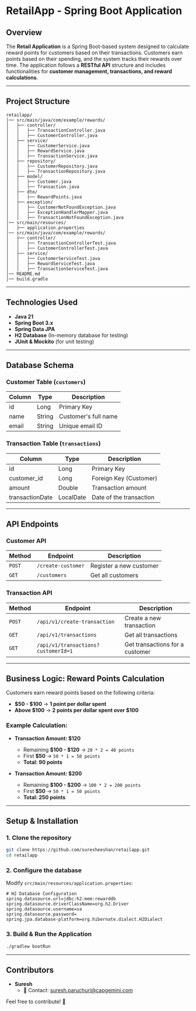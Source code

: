 # RetailApp - Spring Boot Application

##  Overview
The **Retail Application** is a Spring Boot-based system designed to calculate reward points for customers based on their transactions. Customers earn points based on their spending, and the system tracks their rewards over time. The application follows a **RESTful API** structure and includes functionalities for **customer management, transactions, and reward calculations**.

---

##  Project Structure
```
retailapp/
│── src/main/java/com/example/rewards/
│   ├── controller/
│   │   ├── TransactionController.java
│   │   ├── CustomerController.java
│   ├── service/
│   │   ├── CustomerService.java
│   │   ├── RewardService.java
│   │   ├── TransactionService.java
│   ├── repository/
│   │   ├── CustomerRepository.java
│   │   ├── TransactionRepository.java
│   ├── model/
│   │   ├── Customer.java
│   │   ├── Transaction.java
│   ├── dto/
│   │   ├── RewardPoints.java
│   ├── exception/
│   │   ├── CustomerNotFoundException.java
│   │   ├── ExceptionHandlerMapper.java
│   │   ├── TransactionNotFoundException.java
│── src/main/resources/
│   ├── application.properties
│── src/main/java/com/example/rewards/
│   ├── controller/
│   │   ├── TransactionControllerTest.java
│   │   ├── CustomerControllerTest.java
│   ├── service/
│   │   ├── CustomerServiceTest.java
│   │   ├── RewardServiceTest.java
│   │   ├── TransactionServiceTest.java
│── README.md
│── build.gradle
```

---

## Technologies Used
- **Java 21**
- **Spring Boot 3.x**
- **Spring Data JPA**
- **H2 Database** (In-memory database for testing)
- **JUnit & Mockito** (for unit testing)

---

## Database Schema
### **Customer Table (`customers`)**
| Column  | Type   | Description          |
|---------|--------|----------------------|
| id      | Long   | Primary Key          |
| name    | String | Customer's full name |
| email   | String | Unique email ID      |

### **Transaction Table (`transactions`)**
| Column          | Type      | Description                  |
|----------------|----------|------------------------------|
| id             | Long     | Primary Key                  |
| customer_id    | Long     | Foreign Key (Customer)       |
| amount         | Double   | Transaction amount           |
| transactionDate| LocalDate| Date of the transaction      |

---

## API Endpoints
### **Customer API**
| Method | Endpoint | Description |
|--------|---------|-------------|
| `POST` | `/create-customer` | Register a new customer |
| `GET`  | `/customers` | Get all customers |

### **Transaction API**
| Method | Endpoint | Description |
|--------|---------|-------------|
| `POST` | `/api/v1/create-transaction` | Create a new transaction |
| `GET`  | `/api/v1/transactions` | Get all transactions |
| `GET`  | `/api/v1/transactions?customerId=1` | Get transactions for a customer |

---

## Business Logic: Reward Points Calculation
Customers earn reward points based on the following criteria:
- **$50 - $100** → **1 point per dollar spent**
- **Above $100** → **2 points per dollar spent over $100**

### **Example Calculation:**
- **Transaction Amount: $120**
  - Remaining **$100 - $120** → `20 * 2 = 40 points`
  - First **$50** → `50 * 1 = 50 points`
  - **Total: 90 points**

- **Transaction Amount: $200**
  - Remaining **$100 - $200** → `100 * 2 = 200 points`
  - First **$50** → `50 * 1 = 50 points`
  - **Total: 250 points**

---

## Setup & Installation
### **1. Clone the repository**
```sh
git clone https://github.com/suresheeshan/retailapp.git
cd retailapp
```

### **2. Configure the database**
Modify `src/main/resources/application.properties`:
```properties
# H2 Database Configuration
spring.datasource.url=jdbc:h2:mem:rewarddb
spring.datasource.driverClassName=org.h2.Driver
spring.datasource.username=sa
spring.datasource.password=
spring.jpa.database-platform=org.hibernate.dialect.H2Dialect
```

### **3. Build & Run the Application**
```sh
./gradlew bootRun
```

---

## Contributors
- **Suresh**
  - 📧 Contact: [suresh.paruchuri@capgemini.com](mailto:suresh.paruchuri@capgemini.com)

Feel free to contribute! 🚀

